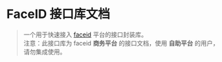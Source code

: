 # FaceID 接口库文档

> 一个用于快速接入 [faceid](https://faceid.com/) 平台的接口封装库。<br/>
> 注意：此接口库为 faceid **商务平台** 的接口文档，使用 **自助平台** 的用户，请勿集成使用。






